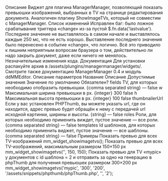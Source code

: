 Описание
Виджет для плагина ManagerManager, позволяющий показать превьюшки изображений, выбранных в TV на странице редактирования документа.
Аналогичен плагину ShowImageTVs, который не совместим с ManagerManager.
Список изменений
Исправлен баг: было ложное срабатывание триггера «change» из-за пустой $.fn.data('lastvalue'). Последнее значение не выставлялось в самом начале и выставлялось каждые 250 мс, что не есть хорошо. Выставление последнего значения было перенесено в событие «change», что логично. Всё это приводило к лишним неприятным вопросам браузера о том, действительно ли надо закрыть документ, даже если ничего не менялось.
Незначительные изменения кода.
Документация
Для установки распакуйте архив в /assets/plungins/managermanager/widgets/. Смотрите также документацию ManagerManager 0.4 и модуль ddMMEditor.
Описание параметров
Название	Описание	Допустимые значения	Значение по умолчанию	Обязателен?
fields	TV, для которых необходимо отобразить превьюшки.	{comma separated string}	—	false
w	Максимальная ширина превьюшки в px.	{integer}	300	false
h	Максимальная высота превьюшки в px.	{integer}	100	false
thumbnailerUrl	Если у вас установлен PHPThumb, вы можете указать url, где он находится, адрес превью будет обращён к нему с передачей url исходной картинки, ширины и высоты.	{string}	—	false
roles	Роли, для которых необходимо применить виждет, пустое значение — все роли.	{comma separated string}	—	false
templates	Id шаблонов, для которых необходимо применить виджет, пустое значение — все шаблоны.	{comma separated string}	—	false
Примеры
Показать превью для всех TV-изображений
mm_widget_showimagetvs();
Показать превью для всех TV-изображений, максимальным размером 150×150 px
mm_widget_showimagetvs('', 150, 150);
Показать превью для TV «mypic» у документов с id шаблона = 2 и отправить за одно на генерацию в phpThumb для получения превьюшек размером 300×200 px
mm_widget_showimagetvs('mypic', '300', '200', '/assets/snippets/phpthumb/phpThumb.php', '', '2');